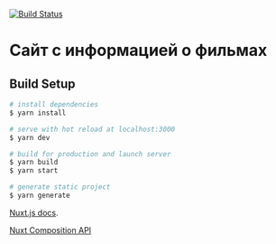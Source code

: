 [![Build Status](https://travis-ci.com/ButNotHero/nuxt-movie.svg?token=s2aZnXe23s47sfwJMywJ&branch=main)](https://travis-ci.com/ButNotHero/nuxt-movie)
# Сайт с информацией о фильмах

## Build Setup

```bash
# install dependencies
$ yarn install

# serve with hot reload at localhost:3000
$ yarn dev

# build for production and launch server
$ yarn build
$ yarn start

# generate static project
$ yarn generate
```

[Nuxt.js docs](https://nuxtjs.org).

[Nuxt Composition API](https://composition-api.nuxtjs.org/)
